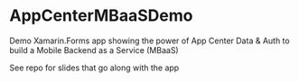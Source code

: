 # AppCenterMBaaSDemo

Demo Xamarin.Forms app showing the power of App Center Data & Auth to build a Mobile Backend as a Service (MBaaS)

See repo for slides that go along with the app
